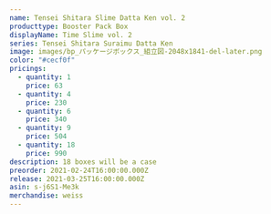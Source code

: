 ```yaml
---
name: Tensei Shitara Slime Datta Ken vol. 2
producttype: Booster Pack Box
displayName: Time Slime vol. 2
series: Tensei Shitara Suraimu Datta Ken
image: images/bp_パッケージボックス_組立図-2048x1841-del-later.png
color: "#cecf0f"
pricings:
  - quantity: 1
    price: 63
  - quantity: 4
    price: 230
  - quantity: 6
    price: 340
  - quantity: 9
    price: 504
  - quantity: 18
    price: 990
description: 18 boxes will be a case
preorder: 2021-02-24T16:00:00.000Z
release: 2021-03-25T16:00:00.000Z
asin: s-j6S1-Me3k
merchandise: weiss
---
```

